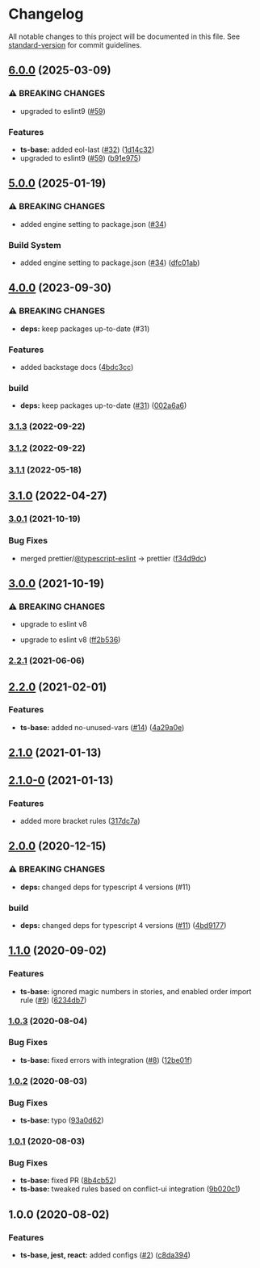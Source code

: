 # Changelog

All notable changes to this project will be documented in this file. See [standard-version](https://github.com/conventional-changelog/standard-version) for commit guidelines.

## [6.0.0](https://github.com/MapColonies/eslint-config/compare/v5.0.0...v6.0.0) (2025-03-09)


### ⚠ BREAKING CHANGES

* upgraded to eslint9 ([#59](https://github.com/MapColonies/eslint-config/issues/59))

### Features

* **ts-base:** added eol-last ([#32](https://github.com/MapColonies/eslint-config/issues/32)) ([1d14c32](https://github.com/MapColonies/eslint-config/commit/1d14c32353e7654a4086aaddfa278aca37a392b9))
* upgraded to eslint9 ([#59](https://github.com/MapColonies/eslint-config/issues/59)) ([b91e975](https://github.com/MapColonies/eslint-config/commit/b91e975668153c32ea44cbfd824e7756e4dcb355))

## [5.0.0](https://github.com/MapColonies/eslint-config/compare/v4.0.0...v5.0.0) (2025-01-19)


### ⚠ BREAKING CHANGES

* added engine setting to package.json ([#34](https://github.com/MapColonies/eslint-config/issues/34))

### Build System

* added engine setting to package.json ([#34](https://github.com/MapColonies/eslint-config/issues/34)) ([dfc01ab](https://github.com/MapColonies/eslint-config/commit/dfc01ab2aaed7e6c6fe3b26f1b27fe30702ca60f))

## [4.0.0](https://github.com/MapColonies/eslint-config/compare/v3.1.3...v4.0.0) (2023-09-30)


### ⚠ BREAKING CHANGES

* **deps:** keep packages up-to-date (#31)

### Features

* added backstage docs ([4bdc3cc](https://github.com/MapColonies/eslint-config/commit/4bdc3cc0c02f24ebdc0bf05affeed2596a198055))


### build

* **deps:** keep packages up-to-date ([#31](https://github.com/MapColonies/eslint-config/issues/31)) ([002a6a6](https://github.com/MapColonies/eslint-config/commit/002a6a6a8e9d3fc231216fb4cc084d602877a4f3))

### [3.1.3](https://github.com/MapColonies/eslint-config/compare/v3.1.2...v3.1.3) (2022-09-22)

### [3.1.2](https://github.com/MapColonies/eslint-config/compare/v3.1.1...v3.1.2) (2022-09-22)

### [3.1.1](https://github.com/MapColonies/eslint-config/compare/v3.1.0...v3.1.1) (2022-05-18)

## [3.1.0](https://github.com/MapColonies/eslint-config/compare/v3.0.1...v3.1.0) (2022-04-27)

### [3.0.1](https://github.com/MapColonies/eslint-config/compare/v3.0.0...v3.0.1) (2021-10-19)


### Bug Fixes

* merged prettier/[@typescript-eslint](https://github.com/typescript-eslint) -> prettier ([f34d9dc](https://github.com/MapColonies/eslint-config/commit/f34d9dcf7665c66119fe4865bda964b9492789e0))

## [3.0.0](https://github.com/MapColonies/eslint-config/compare/v2.2.1...v3.0.0) (2021-10-19)


### ⚠ BREAKING CHANGES

* upgrade to eslint v8

* upgrade to eslint v8 ([ff2b536](https://github.com/MapColonies/eslint-config/commit/ff2b5367c1bd366ca1513345cacae16a20af8fda))

### [2.2.1](https://github.com/MapColonies/eslint-config/compare/v2.2.0...v2.2.1) (2021-06-06)

## [2.2.0](https://github.com/MapColonies/eslint-config/compare/v2.1.0...v2.2.0) (2021-02-01)


### Features

* **ts-base:** added no-unused-vars ([#14](https://github.com/MapColonies/eslint-config/issues/14)) ([4a29a0e](https://github.com/MapColonies/eslint-config/commit/4a29a0e1d7f5b3fb680b947d0ca5f3a7380a1206))

## [2.1.0](https://github.com/MapColonies/eslint-config/compare/v2.1.0-0...v2.1.0) (2021-01-13)

## [2.1.0-0](https://github.com/MapColonies/eslint-config/compare/v2.0.0...v2.1.0-0) (2021-01-13)


### Features

* added more bracket rules ([317dc7a](https://github.com/MapColonies/eslint-config/commit/317dc7a8680cb05259b5a78651f83e8c41638816))

## [2.0.0](https://github.com/MapColonies/eslint-config/compare/v1.1.0...v2.0.0) (2020-12-15)


### ⚠ BREAKING CHANGES

* **deps:** changed deps for typescript 4 versions (#11)

### build

* **deps:** changed deps for typescript 4 versions ([#11](https://github.com/MapColonies/eslint-config/issues/11)) ([4bd9177](https://github.com/MapColonies/eslint-config/commit/4bd9177fe07eec16a557f9178aa4cf1723feb167))

## [1.1.0](https://github.com/MapColonies/eslint-config/compare/v1.0.3...v1.1.0) (2020-09-02)


### Features

* **ts-base:** ignored magic numbers in stories, and enabled order import rule ([#9](https://github.com/MapColonies/eslint-config/issues/9)) ([6234db7](https://github.com/MapColonies/eslint-config/commit/6234db7916e54cb7592c3037a29b1fed3d57cd0f))

### [1.0.3](https://github.com/MapColonies/eslint-config/compare/v1.0.2...v1.0.3) (2020-08-04)


### Bug Fixes

* **ts-base:** fixed errors with integration ([#8](https://github.com/MapColonies/eslint-config/issues/8)) ([12be01f](https://github.com/MapColonies/eslint-config/commit/12be01f1b7932a04a52b862f386d694af029ded0))

### [1.0.2](https://github.com/MapColonies/eslint-config/compare/v1.0.1...v1.0.2) (2020-08-03)


### Bug Fixes

* **ts-base:** typo ([93a0d62](https://github.com/MapColonies/eslint-config/commit/93a0d623a819a51a14a4224eea6a9c87202bcbc6))

### [1.0.1](https://github.com/MapColonies/eslint-config/compare/v1.0.0...v1.0.1) (2020-08-03)


### Bug Fixes

* **ts-base:** fixed PR ([8b4cb52](https://github.com/MapColonies/eslint-config/commit/8b4cb529c4e2047909d9a983ff6a0e45ed23b666))
* **ts-base:** tweaked rules based on conflict-ui integration ([9b020c1](https://github.com/MapColonies/eslint-config/commit/9b020c1370109df9535cc9ea5fb621fc8c21aae0))

## 1.0.0 (2020-08-02)


### Features

* **ts-base, jest, react:** added configs  ([#2](https://github.com/MapColonies/eslint-config/issues/2)) ([c8da394](https://github.com/MapColonies/eslint-config/commit/c8da39496c56909f8e2523e7b640797369a29601))
